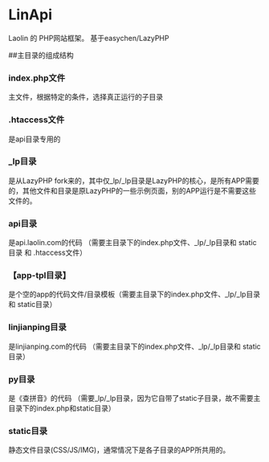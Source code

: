 LinApi
======

Laolin 的 PHP网站框架。
基于easychen/LazyPHP

##主目录的组成结构

### index.php文件
主文件，根据特定的条件，选择真正运行的子目录

### .htaccess文件
是api目录专用的

### _lp目录
是从LazyPHP fork来的，其中仅_lp/_lp目录是LazyPHP的核心，是所有APP需要的，其他文件和目录是原LazyPHP的一些示例页面，别的APP运行是不需要这些文件的。

### api目录
是api.laolin.com的代码 （需要主目录下的index.php文件、_lp/_lp目录和 static目录 和 .htaccess文件）

### 【app-tpl目录】
是个空的app的代码文件/目录模板（需要主目录下的index.php文件、_lp/_lp目录和 static目录）

### linjianping目录
是linjianping.com的代码 （需要主目录下的index.php文件、_lp/_lp目录和 static目录）

### py目录
是《查拼音》的代码 （需要_lp/_lp目录，因为它自带了static子目录，故不需要主目录下的index.php和static目录）


### static目录
静态文件目录(CSS/JS/IMG)，通常情况下是各子目录的APP所共用的。
